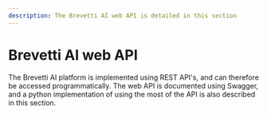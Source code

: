 ```yaml
---
description: The Brevetti AI web API is detailed in this section
---
```

# Brevetti AI web API
The Brevetti AI platform is implemented using REST API's, and can therefore be accessed programmatically. The web API is documented using Swagger, and a python implementation of using the most of the API is also described in this section.
